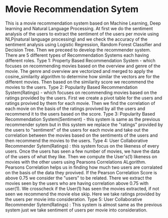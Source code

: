 # Movie Recommendation Sytem
This is a movie recommendation system based on Machine Learning, Deep learning and Natural Language Processing.
At first we do the sentiment analysis of the users to extract the sentiment of the users per movie using NLP(natural language processing) and we check the accuracy of the sentiment analysis using Logistic Regression, Random Forest Classifier and Decision Tree. Then we preceed to develop the recommender system.
There are 5 different types of Recommendation Systems each having different roles.
Type 1: Property Based Recommendation System - which focuses on recommending movies based on the overview and genre of the movie. The genre and overview are vectorized and merged to apply the cosine_similarity algorithm to determine how similar the vectors are for the different movies. Then based on the similarity score we recommend the movies to the users.
Type 2: Popularity Based Recommendation System(Ratings) - which focuses on recommending movies based on the ratings provided by the users. First we create a pivot table for the users and ratings provived by them for each movie.
Then we find the correlation of each movie on the basis of the ratings provived by all the users and recommend it to the users based on the score.
Type 3: Popularity Based Recommendation System(Sentiment) - this system is same as the previous recommender sytem but in this system we replace the "ratings" provided by the users to "sentiment" of the users for each movie and take out the correlation between the movies based on the sentiments of the users and then recommend the movies to the users.
Type 4: User Collaborative Recommender Sytem(Ratings) : this system focus on the likeness of every users. Once the users has seen a few number of movies, we have the data of the users of what they like. Then we compute the User's(1) likeness on movies with the other users using Pearsons Correlations ALgorithm. Pearsons Correlation helps us in finding how much two users are corralated on the basis of the data they provived. If the Pearson Correlation Score is above 0.75 we consider the "users" to be related. There we extract the movies seen by the users who are having correlation above 0.75 with user(1). We crosscheck if the User(1) has seen the movies extracted, if not seen we recommend the movie else skip. Here we take ratings provided by the users per movie into consideration.
Type 5: User Collaborative Recommender Sytem(Ratings) : This system is almost same as the previous system just we take sentiment of users per movie into consideration.

